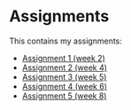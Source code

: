 # Assignments
This contains my assignments:
- [Assignment 1 (week 2)](https://github.com/Rstuiver97/Assignments/blob/master/Assignment%201%20(Week%202).ipynb)
- [Assignment 2 (week 4)](https://github.com/Rstuiver97/Assignments/blob/master/Assignment%202%20(Week%204).ipynb)
- [Assignment 3 (week 5)](https://github.com/Rstuiver97/Assignments/blob/master/Assignment%203%20(Week%205).ipynb)
- [Assignment 4 (week 6)](https://github.com/Rstuiver97/Assignments/blob/master/Assignment%204%20(Week%206).ipynb)
- [Assignment 5 (week 8)](https://github.com/Rstuiver97/Assignments/blob/master/Assignment%205%20(Week%208).ipynb)
